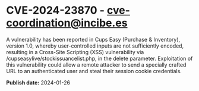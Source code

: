 # CVE-2024-23870 - cve-coordination@incibe.es

A vulnerability has been reported in Cups Easy (Purchase & Inventory), version 1.0, whereby user-controlled inputs are not sufficiently encoded, resulting in a Cross-Site Scripting (XSS) vulnerability via /cupseasylive/stockissuancelist.php, in the delete  parameter. Exploitation of this vulnerability could allow a remote attacker to send a specially crafted URL to an authenticated user and steal their session cookie credentials.

**Publish date:** 2024-01-26
